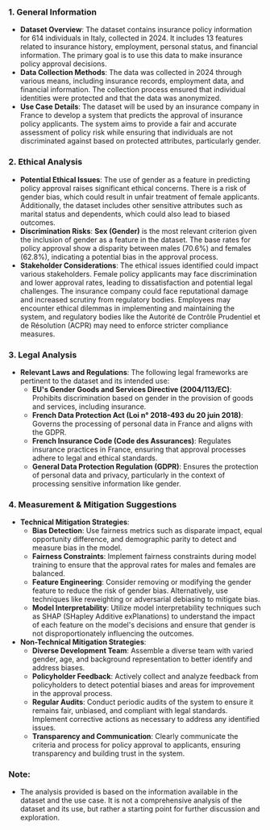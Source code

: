 ### **1. General Information**

- **Dataset Overview**: The dataset contains insurance policy information for 614 individuals in Italy, collected in 2024. It includes 13 features related to insurance history, employment, personal status, and financial information. The primary goal is to use this data to make insurance policy approval decisions.
- **Data Collection Methods**: The data was collected in 2024 through various means, including insurance records, employment data, and financial information. The collection process ensured that individual identities were protected and that the data was anonymized.
- **Use Case Details**: The dataset will be used by an insurance company in France to develop a system that predicts the approval of insurance policy applicants. The system aims to provide a fair and accurate assessment of policy risk while ensuring that individuals are not discriminated against based on protected attributes, particularly gender.

### **2. Ethical Analysis**

- **Potential Ethical Issues**: The use of gender as a feature in predicting policy approval raises significant ethical concerns. There is a risk of gender bias, which could result in unfair treatment of female applicants. Additionally, the dataset includes other sensitive attributes such as marital status and dependents, which could also lead to biased outcomes.
- **Discrimination Risks**: **Sex (Gender)** is the most relevant criterion given the inclusion of gender as a feature in the dataset. The base rates for policy approval show a disparity between males (70.6%) and females (62.8%), indicating a potential bias in the approval process.
- **Stakeholder Considerations**: The ethical issues identified could impact various stakeholders. Female policy applicants may face discrimination and lower approval rates, leading to dissatisfaction and potential legal challenges. The insurance company could face reputational damage and increased scrutiny from regulatory bodies. Employees may encounter ethical dilemmas in implementing and maintaining the system, and regulatory bodies like the Autorité de Contrôle Prudentiel et de Résolution (ACPR) may need to enforce stricter compliance measures.

### **3. Legal Analysis**

- **Relevant Laws and Regulations**: The following legal frameworks are pertinent to the dataset and its intended use:
  - **EU's Gender Goods and Services Directive (2004/113/EC)**: Prohibits discrimination based on gender in the provision of goods and services, including insurance.
  - **French Data Protection Act (Loi n° 2018-493 du 20 juin 2018)**: Governs the processing of personal data in France and aligns with the GDPR.
  - **French Insurance Code (Code des Assurances)**: Regulates insurance practices in France, ensuring that approval processes adhere to legal and ethical standards.
  - **General Data Protection Regulation (GDPR)**: Ensures the protection of personal data and privacy, particularly in the context of processing sensitive information like gender.

### **4. Measurement & Mitigation Suggestions**

- **Technical Mitigation Strategies**:
  - **Bias Detection**: Use fairness metrics such as disparate impact, equal opportunity difference, and demographic parity to detect and measure bias in the model.
  - **Fairness Constraints**: Implement fairness constraints during model training to ensure that the approval rates for males and females are balanced.
  - **Feature Engineering**: Consider removing or modifying the gender feature to reduce the risk of gender bias. Alternatively, use techniques like reweighting or adversarial debiasing to mitigate bias.
  - **Model Interpretability**: Utilize model interpretability techniques such as SHAP (SHapley Additive exPlanations) to understand the impact of each feature on the model's decisions and ensure that gender is not disproportionately influencing the outcomes.
- **Non-Technical Mitigation Strategies**:
  - **Diverse Development Team**: Assemble a diverse team with varied gender, age, and background representation to better identify and address biases.
  - **Policyholder Feedback**: Actively collect and analyze feedback from policyholders to detect potential biases and areas for improvement in the approval process.
  - **Regular Audits**: Conduct periodic audits of the system to ensure it remains fair, unbiased, and compliant with legal standards. Implement corrective actions as necessary to address any identified issues.
  - **Transparency and Communication**: Clearly communicate the criteria and process for policy approval to applicants, ensuring transparency and building trust in the system.

### **Note**:

- The analysis provided is based on the information available in the dataset and the use case. It is not a comprehensive analysis of the dataset and its use, but rather a starting point for further discussion and exploration.